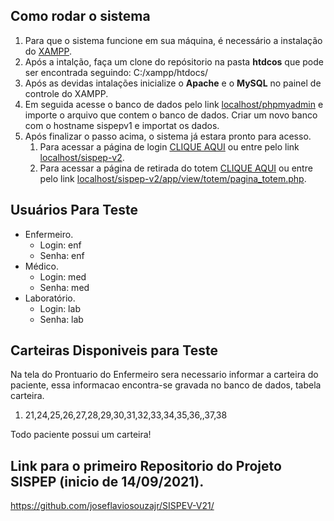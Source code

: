 

## Como rodar o sistema

1. Para que o sistema funcione em sua máquina, é necessário a instalação do [XAMPP](https://www.apachefriends.org/pt_br/index.html).
1. Após a intalção, faça um clone do repósitorio na pasta **htdcos** que pode ser encontrada seguindo: 
   C:/xampp/htdocs/
1. Após as devidas intalações inicialize o **Apache** e o **MySQL** no painel de controle do XAMPP.
1. Em seguida acesse o banco de dados pelo link [localhost/phpmyadmin](localhost/phpmyadmin) e importe o arquivo que contem o banco de dados. Criar um novo banco com o hostname sispepv1 e importat os dados.
1. Após finalizar o passo acima, o sistema já estara pronto para acesso. 
	1. Para acessar a página de login [CLIQUE AQUI](localhost/sispep-v2) ou entre pelo link [localhost/sispep-v2](localhost/sispep-v2).
	1. Para acessar a página de retirada do totem [CLIQUE AQUI](localhost/sispep-v2/app/view/totem/pagina_totem.php) ou entre pelo link [localhost/sispep-v2/app/view/totem/pagina_totem.php](localhost/sispep-v2/app/view/totem/pagina_totem.php).

## Usuários Para Teste

- Enfermeiro.
	- Login: enf
	- Senha: enf
- Médico.
	- Login: med
	- Senha: med
- Laboratório.
	- Login: lab
	- Senha: lab

## Carteiras Disponiveis para Teste

Na tela do Prontuario do Enfermeiro sera necessario informar a carteira do paciente, essa informacao encontra-se gravada no banco de dados, tabela carteira. 

1. 21,24,25,26,27,28,29,30,31,32,33,34,35,36,,37,38
   

Todo paciente possui um carteira!

## Link para o primeiro Repositorio do Projeto SISPEP (inicio de 14/09/2021).

https://github.com/joseflaviosouzajr/SISPEV-V21/
